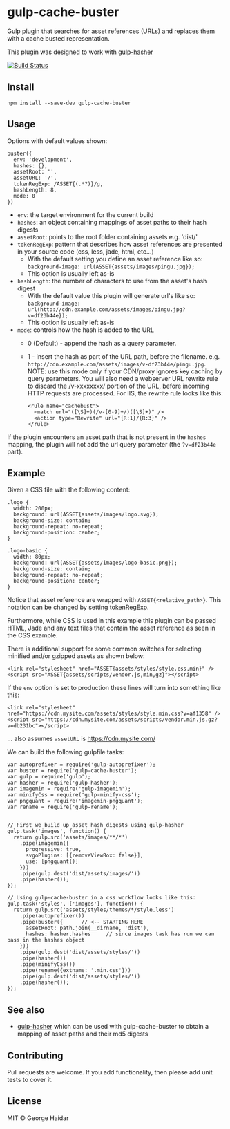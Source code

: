 gulp-cache-buster
=================

Gulp plugin that searches for asset references (URLs) and replaces them
with a cache busted representation.

This plugin was designed to work with [gulp-hasher][1]

[![Build Status](https://travis-ci.org/disintegrator/gulp-cache-buster.svg)](https://travis-ci.org/disintegrator/gulp-cache-buster)

## Install

    npm install --save-dev gulp-cache-buster

## Usage

Options with default values shown:

    buster({
      env: 'development',
      hashes: {},
      assetRoot: '',
      assetURL: '/',
      tokenRegExp: /ASSET{(.*?)}/g,
      hashLength: 8,
      mode: 0
    })

- `env`: the target environment for the current build
- `hashes`: an object containing mappings of asset paths to their hash digests
- `assetRoot`: points to the root folder containing assets e.g. 'dist/'
- `tokenRegExp`: pattern that describes how asset references are presented in your source code (css, less, jade, html, etc...)
    - With the default setting you define an asset reference like so: `background-image: url(ASSET{assets/images/pingu.jpg});`
    - This option is usually left as-is
- `hashLength`: the number of characters to use from the asset's hash digest
    - With the default value this plugin will generate url's like so: `background-image: url(http://cdn.example.com/assets/images/pingu.jpg?v=df23b44e});`
    - This option is usually left as-is
- `mode`: controls how the hash is added to the URL
	- 0 (Default) - append the hash as a query parameter.
	- 1 - insert the hash as part of the URL path, before the filename. e.g. `http://cdn.example.com/assets/images/v-df23b44e/pingu.jpg`. NOTE: use this mode only if your CDN/proxy ignores key caching by query parameters. You will also need a webserver URL rewrite rule to discard the /v-xxxxxxxx/ portion of the URL, before incoming HTTP requests are processed. For IIS, the rewrite rule looks like this: 
    
		````
		<rule name="cachebust">
		  <match url="([\S]+)(/v-[0-9]+/)([\S]+)" />
		  <action type="Rewrite" url="{R:1}/{R:3}" />
		</rule>
		````


If the plugin encounters an asset path that is not present in the `hashes`
mapping, the plugin will not add the url query parameter
(the `?v=df23b44e` part).

## Example

Given a CSS file with the following content:

    .logo {
      width: 200px;
      background: url(ASSET{assets/images/logo.svg});
      background-size: contain;
      background-repeat: no-repeat;
      background-position: center;
    }

    .logo-basic {
      width: 80px;
      background: url(ASSET{assets/images/logo-basic.png});
      background-size: contain;
      background-repeat: no-repeat;
      background-position: center;
    }

Notice that asset reference are wrapped with `ASSET{<relative_path>}`. This
notation can be changed by setting tokenRegExp.

Furthermore, while CSS is used in this example this plugin can be passed
HTML, Jade and any text files that contain the asset reference as seen in the
CSS example.

There is additional support for some common switches for selecting minified
and/or gzipped assets as shown below:

    <link rel="stylesheet" href="ASSET{assets/styles/style.css,min}" />
    <script src="ASSET{assets/scripts/vendor.js,min,gz}"></script>

If the `env` option is set to production these lines will turn into something like this:

    <link rel="stylesheet" href="https://cdn.mysite.com/assets/styles/style.min.css?v=af1358" />
    <script src="https://cdn.mysite.com/assets/scripts/vendor.min.js.gz?v=db231bc"></script>

... also assumes `assetURL` is https://cdn.mysite.com/


We can build the following gulpfile tasks:

    var autoprefixer = require('gulp-autoprefixer');
    var buster = require('gulp-cache-buster');
    var gulp = require('gulp');
    var hasher = require('gulp-hasher');
    var imagemin = require('gulp-imagemin');
    var minifyCss = require('gulp-minify-css');
    var pngquant = require('imagemin-pngquant');
    var rename = require('gulp-rename');


    // First we build up asset hash digests using gulp-hasher
    gulp.task('images', function() {
      return gulp.src('assets/images/**/*')
        .pipe(imagemin({
          progressive: true,
          svgoPlugins: [{removeViewBox: false}],
          use: [pngquant()]
        }))
        .pipe(gulp.dest('dist/assets/images/'))
        .pipe(hasher());
    });

    // Using gulp-cache-buster in a css workflow looks like this:
    gulp.task('styles', ['images'], function() {
      return gulp.src('assets/styles/themes/*/style.less')
        .pipe(autoprefixer())
        .pipe(buster({      // <-- STARTING HERE
          assetRoot: path.join(__dirname, 'dist'),
          hashes: hasher.hashes     // since images task has run we can pass in the hashes object
        }))
        .pipe(gulp.dest('dist/assets/styles/'))
        .pipe(hasher())
        .pipe(minifyCss())
        .pipe(rename({extname: '.min.css'}))
        .pipe(gulp.dest('dist/assets/styles/'))
        .pipe(hasher());
    });

## See also

- [gulp-hasher][1] which can be used with gulp-cache-buster to obtain a mapping
of asset paths and their md5 digests

[1]: https://github.com/disintegrator/gulp-hasher

## Contributing

Pull requests are welcome. If you add functionality, then please add unit tests to cover it.

## License

MIT © George Haidar

